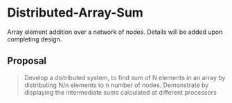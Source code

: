 # Distributed-Array-Sum
Array element addition over a network of nodes. Details will be added upon completing design.

## Proposal
> Develop a distributed system, to find sum of N elements in an array by distributing N/n elements to n number of nodes. Demonstrate by displaying the intermediate sums calculated at different processors